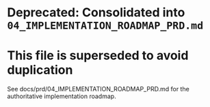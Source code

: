 # Deprecated: Consolidated into `04_IMPLEMENTATION_ROADMAP_PRD.md`

# This file is superseded to avoid duplication

See docs/prd/04_IMPLEMENTATION_ROADMAP_PRD.md for the authoritative implementation roadmap.
